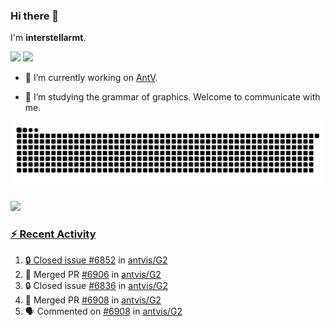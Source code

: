### Hi there 👋

I'm **interstellarmt**.

[![](https://img.shields.io/endpoint?url=https://awards.antv.vision/interstellarmt-g2-contributor.json)](https://github.com/antvis/g2)
[![](https://img.shields.io/endpoint?url=https://awards.antv.vision/interstellarmt-gpt-vis-contributor.json)](https://github.com/antvis/gpt-vis)

- 🔭 I’m currently working on [AntV](https://github.com/antvis).

- 📖 I’m studying the grammar of graphics. Welcome to communicate with me.

![](https://raw.githubusercontent.com/interstellarmt/interstellarmt/refs/heads/output/github-contribution-grid-snake.svg)
<div>
  <a href="https://github.com/interstellarmt">
  <img height="180em" src="https://github-readme-stats-eight-theta.vercel.app/api?username=interstellarmt&show_icons=true&include_all_commits=true&count_private=true&theme=tokyonight"/>
</div>
    
### :zap: Recent Activity

<!--START_SECTION:activity-->
1. 🔒 Closed issue [#6852](https://github.com/antvis/G2/issues/6852) in [antvis/G2](https://github.com/antvis/G2)
2. 🎉 Merged PR [#6906](https://github.com/antvis/G2/pull/6906) in [antvis/G2](https://github.com/antvis/G2)
3. 🔒 Closed issue [#6836](https://github.com/antvis/G2/issues/6836) in [antvis/G2](https://github.com/antvis/G2)
4. 🎉 Merged PR [#6908](https://github.com/antvis/G2/pull/6908) in [antvis/G2](https://github.com/antvis/G2)
5. 🗣 Commented on [#6908](https://github.com/antvis/G2/pull/6908#issuecomment-2903335002) in [antvis/G2](https://github.com/antvis/G2)
<!--END_SECTION:activity-->

